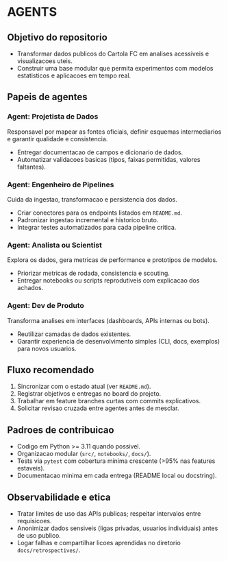 # AGENTS

## Objetivo do repositorio
- Transformar dados publicos do Cartola FC em analises acessiveis e visualizacoes uteis.
- Construir uma base modular que permita experimentos com modelos estatisticos e aplicacoes em tempo real.

## Papeis de agentes

### Agent: Projetista de Dados
Responsavel por mapear as fontes oficiais, definir esquemas intermediarios e garantir qualidade e consistencia.
- Entregar documentacao de campos e dicionario de dados.
- Automatizar validacoes basicas (tipos, faixas permitidas, valores faltantes).

### Agent: Engenheiro de Pipelines
Cuida da ingestao, transformacao e persistencia dos dados.
- Criar conectores para os endpoints listados em `README.md`.
- Padronizar ingestao incremental e historico bruto.
- Integrar testes automatizados para cada pipeline critica.

### Agent: Analista ou Scientist
Explora os dados, gera metricas de performance e prototipos de modelos.
- Priorizar metricas de rodada, consistencia e scouting.
- Entregar notebooks ou scripts reprodutiveis com explicacao dos achados.

### Agent: Dev de Produto
Transforma analises em interfaces (dashboards, APIs internas ou bots).
- Reutilizar camadas de dados existentes.
- Garantir experiencia de desenvolvimento simples (CLI, docs, exemplos) para novos usuarios.

## Fluxo recomendado
1. Sincronizar com o estado atual (ver `README.md`).
2. Registrar objetivos e entregas no board do projeto.
3. Trabalhar em feature branches curtas com commits explicativos.
4. Solicitar revisao cruzada entre agentes antes de mesclar.

## Padroes de contribuicao
- Codigo em Python >= 3.11 quando possivel.
- Organizacao modular (`src/`, `notebooks/`, `docs/`).
- Tests via `pytest` com cobertura minima crescente (>95% nas features estaveis).
- Documentacao minima em cada entrega (README local ou docstring).

## Observabilidade e etica
- Tratar limites de uso das APIs publicas; respeitar intervalos entre requisicoes.
- Anonimizar dados sensiveis (ligas privadas, usuarios individuais) antes de uso publico.
- Logar falhas e compartilhar licoes aprendidas no diretorio `docs/retrospectives/`.
